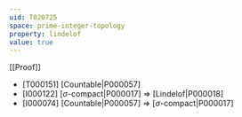 ```yaml
---
uid: T020725
space: prime-integer-topology
property: lindelof
value: true
---
```

[[Proof]]

* [T000151] [Countable|P000057]
* [I000122] [$\sigma$-compact|P000017] => [Lindelof|P000018]
* [I000074] [Countable|P000057] => [$\sigma$-compact|P000017]

